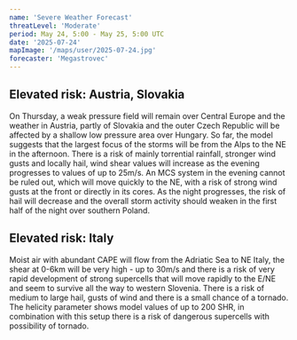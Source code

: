 ```yaml
---
name: 'Severe Weather Forecast'
threatLevel: 'Moderate'
period: May 24, 5:00 - May 25, 5:00 UTC
date: '2025-07-24'
mapImage: '/maps/user/2025-07-24.jpg'
forecaster: 'Megastrovec'
---
```


## Elevated risk: Austria, Slovakia

On Thursday, a weak pressure field will remain over Central Europe and the weather in Austria, partly of Slovakia and the outer Czech Republic will be affected by a shallow low pressure area over Hungary. So far, the model suggests that the largest focus of the storms will be from the Alps to the NE in the afternoon. There is a risk of mainly torrential rainfall, stronger wind gusts and locally hail, wind shear values will increase as the evening progresses to values of up to 25m/s. An MCS system in the evening cannot be ruled out, which will move quickly to the NE, with a risk of strong wind gusts at the front or directly in its cores. As the night progresses, the risk of hail will decrease and the overall storm activity should weaken in the first half of the night over southern Poland.

## Elevated risk: Italy

Moist air with abundant CAPE will flow from the Adriatic Sea to NE Italy, the shear at 0-6km will be very high - up to 30m/s and there is a risk of very rapid development of strong supercells that will move rapidly to the E/NE and seem to survive all the way to western Slovenia. There is a risk of medium to large hail, gusts of wind and there is a small chance of a tornado. The helicity parameter shows model values of up to 200 SHR, in combination with this setup there is a risk of dangerous supercells with possibility of tornado.